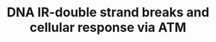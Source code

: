 ---
annotations:
- id: DOID:14566
  parent: disease of cellular proliferation
  type: Disease Ontology
  value: disease of cellular proliferation
- id: PW:0001559
  parent: regulatory pathway
  type: Pathway Ontology
  value: altered programmed cell death pathway
- id: PW:0000667
  parent: regulatory pathway
  type: Pathway Ontology
  value: altered double-strand DNA repair pathway
- id: PW:0000085
  parent: regulatory pathway
  type: Pathway Ontology
  value: pathway pertinent to DNA replication and repair, cell cycle, maintenance
    of genomic integrity, RNA and protein biosynthesis
authors:
- Amanzo
- Khanspers
- Egonw
- Eweitz
- Marvin M2
citedin:
- link: PMC9300967
  title: Shared Genetic Risk Factors Between Cancer and Cardiovascular Diseases (2022)
- link: PMC8431385
  title: Investigating the Molecular Processes behind the Cell-Specific Toxicity Response
    to Titanium Dioxide Nanobelts (2021)
- link: PMC8261657
  title: Biological and clinical features of triple negative Invasive Lobular Carcinomas
    of the breast. Clinical outcome and actionable molecular alterations☆ (2021)
- link: PMC6961668
  title: The double dealing of cyclin D1 (2020)
communities:
- CPTAC
description: 'Wide-ranging correlations are found between the initial physical features
  of radiation exposure and the possibility of biological consequences. These persist
  even with the chain of physical, chemical and biological processes that eliminate
  the majority of the early damage.  Ionizing radiations (IRs) generate hundreds of
  different simple chemical products in DNA as well multitudes of clustered combinations.
  The simple products, including single-strand breaks (SSBs), tend to correlate poorly
  with biological effectiveness. However, when IR produce double-strand breaks (DSBs)
  in DNA it comes a large rise in relative biological response to cellular damage.
  In general terms, IRs produce a wide variety of DNA lesions and DSBs are considered
  to be the major actor responsible for cell death. If unrepaired or improperly repaired,
  DSBs contribute to chromosomal aberrations, which may lead to human disorders including
  cancer. The accurate preservation of chromosome continuity in human cells during
  either DNA replication or repair is critical for preventing the conversion of normal
  cells to an oncogenic status.  The production of DSBs can be quantified by biochemical
  techniques, e.g., pulsed field gel electrophoresis (PFGE) and cell imaging, either
  globally or damage specific, through immunostaining of marker proteins or recruitment
  of fluorescent proteins to the DNA breaks.  In vertebrate cells, the elimination
  of DSBs with minimal nucleotide sequence change involves the spatiotemporal orchestration
  of an apparently endless number of proteins ranging, according to their action,
  from the nucleotide level to nucleosome organization and chromosome architecture.
  DSBs trigger a multitude of post-translational modifications that alter both, catalytic
  activities and the specificity of protein interactions including: phosphorylation,
  methylation, ubiquitylation, acetylation, and SUMOylation, followed by the turnaround
  of these changes as repair has been completed.  In mammalian cells, the formation
  of DSBs initiates a massive global cellular response, either checkpoint signaling
  and repair or cell death (apoptosis). A major role is that of the MRN (MRE11/RAD50/NBS1)
  complex binding to DSBs and facilitating the activation of ATM (Ataxia Telangiectasia
  Mutated) protein, a key PI3K (Phosphatidylinositol 3-kinase) related kinase in the
  DNA damage response (DDR). At the break site, ATM autophosphorylates, allowing its
  activation and the following phosphorylation of several substrates in the surrounding
  chromatin. The following pathway diagrams the early events of the cellular response
  after DSBs by IR through the activation of ATM in human cells.'
last-edited: 2021-05-27
ndex: cf0b35d1-8b68-11eb-9e72-0ac135e8bacf
organisms:
- Homo sapiens
redirect_from:
- /index.php/Pathway:WP3959
- /instance/WP3959
- /instance/WP3959_rr118468
revision: r118468
schema-jsonld:
- '@context': https://schema.org/
  '@id': https://wikipathways.github.io/pathways/WP3959.html
  '@type': Dataset
  creator:
    '@type': Organization
    name: WikiPathways
  description: 'Wide-ranging correlations are found between the initial physical features
    of radiation exposure and the possibility of biological consequences. These persist
    even with the chain of physical, chemical and biological processes that eliminate
    the majority of the early damage.  Ionizing radiations (IRs) generate hundreds
    of different simple chemical products in DNA as well multitudes of clustered combinations.
    The simple products, including single-strand breaks (SSBs), tend to correlate
    poorly with biological effectiveness. However, when IR produce double-strand breaks
    (DSBs) in DNA it comes a large rise in relative biological response to cellular
    damage. In general terms, IRs produce a wide variety of DNA lesions and DSBs are
    considered to be the major actor responsible for cell death. If unrepaired or
    improperly repaired, DSBs contribute to chromosomal aberrations, which may lead
    to human disorders including cancer. The accurate preservation of chromosome continuity
    in human cells during either DNA replication or repair is critical for preventing
    the conversion of normal cells to an oncogenic status.  The production of DSBs
    can be quantified by biochemical techniques, e.g., pulsed field gel electrophoresis
    (PFGE) and cell imaging, either globally or damage specific, through immunostaining
    of marker proteins or recruitment of fluorescent proteins to the DNA breaks.  In
    vertebrate cells, the elimination of DSBs with minimal nucleotide sequence change
    involves the spatiotemporal orchestration of an apparently endless number of proteins
    ranging, according to their action, from the nucleotide level to nucleosome organization
    and chromosome architecture. DSBs trigger a multitude of post-translational modifications
    that alter both, catalytic activities and the specificity of protein interactions
    including: phosphorylation, methylation, ubiquitylation, acetylation, and SUMOylation,
    followed by the turnaround of these changes as repair has been completed.  In
    mammalian cells, the formation of DSBs initiates a massive global cellular response,
    either checkpoint signaling and repair or cell death (apoptosis). A major role
    is that of the MRN (MRE11/RAD50/NBS1) complex binding to DSBs and facilitating
    the activation of ATM (Ataxia Telangiectasia Mutated) protein, a key PI3K (Phosphatidylinositol
    3-kinase) related kinase in the DNA damage response (DDR). At the break site,
    ATM autophosphorylates, allowing its activation and the following phosphorylation
    of several substrates in the surrounding chromatin. The following pathway diagrams
    the early events of the cellular response after DSBs by IR through the activation
    of ATM in human cells.'
  keywords:
  - ABL1
  - ACTL6A
  - APAF1
  - ARF(CDKN2A)
  - ATF2
  - ATM
  - ATR
  - BAK1
  - BAX
  - BID
  - BLM
  - BRCA1
  - BRCA2
  - CASP3
  - CASP9
  - CDC25C
  - CDK5
  - CHK1
  - CHK2
  - DCLRE1C
  - DNA Polymerasedelta tetramer
  - DNA-PK
  - E2F1
  - EXO1
  - FANCD1
  - FANCD2
  - GammaH2AX
  - H2AX
  - HSF1
  - KAT5
  - LATS1
  - MCPH1
  - MDC1
  - MDM2
  - MRE11A
  - NBN
  - OBFC2B
  - PARP1
  - PCNA
  - RAD17
  - RAD50
  - RAD51
  - RAD52
  - RAD9A
  - RASSF1
  - RIF1
  - RNF8
  - SMC1A
  - SMC3
  - STK3
  - TERF2
  - TP53
  - TP53BP1
  - TRAF6
  - TRIM28
  - UPF1
  - YAP1
  - p73
  license: CC0
  name: DNA IR-double strand breaks and cellular response via ATM
seo: CreativeWork
title: DNA IR-double strand breaks and cellular response via ATM
wpid: WP3959
---